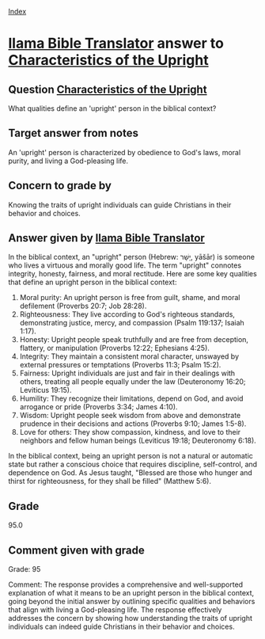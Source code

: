 
[Index](../../index.md)
# [llama Bible Translator](../../answering_models/llama_Bible_Translator.md) answer to [Characteristics of the Upright](../../questions/Characteristics_of_the_Upright.md)

## Question [Characteristics of the Upright](../../questions/Characteristics_of_the_Upright.md)
What qualities define an 'upright' person in the biblical context?

## Target answer from notes
An 'upright' person is characterized by obedience to God's laws, moral purity, and living a God-pleasing life.

## Concern to grade by
Knowing the traits of upright individuals can guide Christians in their behavior and choices.

## Answer given by [llama Bible Translator](../../answering_models/llama_Bible_Translator.md)
In the biblical context, an "upright" person (Hebrew: יָשָׁר, yāšār) is someone who lives a virtuous and morally good life. The term "upright" connotes integrity, honesty, fairness, and moral rectitude. Here are some key qualities that define an upright person in the biblical context:

1. Moral purity: An upright person is free from guilt, shame, and moral defilement (Proverbs 20:7; Job 28:28).
2. Righteousness: They live according to God's righteous standards, demonstrating justice, mercy, and compassion (Psalm 119:137; Isaiah 1:17).
3. Honesty: Upright people speak truthfully and are free from deception, flattery, or manipulation (Proverbs 12:22; Ephesians 4:25).
4. Integrity: They maintain a consistent moral character, unswayed by external pressures or temptations (Proverbs 11:3; Psalm 15:2).
5. Fairness: Upright individuals are just and fair in their dealings with others, treating all people equally under the law (Deuteronomy 16:20; Leviticus 19:15).
6. Humility: They recognize their limitations, depend on God, and avoid arrogance or pride (Proverbs 3:34; James 4:10).
7. Wisdom: Upright people seek wisdom from above and demonstrate prudence in their decisions and actions (Proverbs 9:10; James 1:5-8).
8. Love for others: They show compassion, kindness, and love to their neighbors and fellow human beings (Leviticus 19:18; Deuteronomy 6:18).

In the biblical context, being an upright person is not a natural or automatic state but rather a conscious choice that requires discipline, self-control, and dependence on God. As Jesus taught, "Blessed are those who hunger and thirst for righteousness, for they shall be filled" (Matthew 5:6).

## Grade
95.0

## Comment given with grade
Grade: 95

Comment: The response provides a comprehensive and well-supported explanation of what it means to be an upright person in the biblical context, going beyond the initial answer by outlining specific qualities and behaviors that align with living a God-pleasing life. The response effectively addresses the concern by showing how understanding the traits of upright individuals can indeed guide Christians in their behavior and choices.
